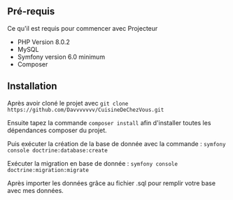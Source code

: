 ## Pré-requis

Ce qu'il est requis pour commencer avec Projecteur

- PHP Version 8.0.2
- MySQL
- Symfony version 6.0 minimum
- Composer

## Installation

Après avoir cloné le projet avec `git clone https://github.com/Davvvvvvv/CuisineDeChezVous.git`

Ensuite tapez la commande `composer install` afin d'installer toutes les dépendances composer du projet.

Puis exécuter la création de la base de donnée avec la commande : `symfony console doctrine:database:create`

Exécuter la migration en base de donnée : `symfony console doctrine:migration:migrate`

Après importer les données grâce au fichier .sql pour remplir votre base avec mes données.


